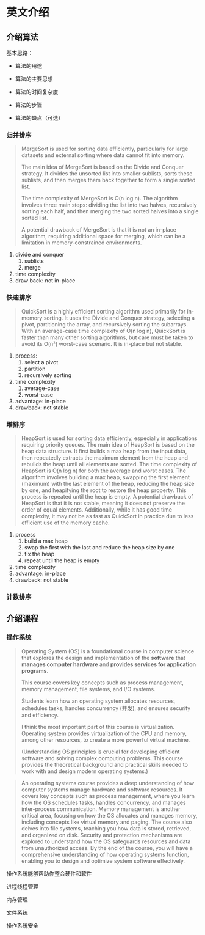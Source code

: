 # 英文介绍

## 介绍算法

基本思路：

+ 算法的用途

+ 算法的主要思想

+ 算法的时间复杂度
+ 算法的步骤
+ 算法的缺点（可选）



### 归并排序

> MergeSort is used for sorting data efficiently, particularly for large datasets and external sorting where data cannot fit into memory. 
>
> The main idea of MergeSort is based on the Divide and Conquer strategy. It divides the unsorted list into smaller sublists, sorts these sublists, and then merges them back together to form a single sorted list. 
>
> The time complexity of MergeSort is O(n log n). The algorithm involves three main steps: dividing the list into two halves, recursively sorting each half, and then merging the two sorted halves into a single sorted list. 
>
> A potential drawback of MergeSort is that it is not an in-place algorithm, requiring additional space for merging, which can be a limitation in memory-constrained environments.

1. divide and conquer
   1. sublists
   2. merge
2. time complexity
3. draw back: not in-place



### 快速排序

> QuickSort is a highly efficient sorting algorithm used primarily for in-memory sorting. It uses the Divide and Conquer strategy, selecting a pivot, partitioning the array, and recursively sorting the subarrays. With an average-case time complexity of O(n log n), QuickSort is faster than many other sorting algorithms, but care must be taken to avoid its O(n²) worst-case scenario. It is in-place but not stable.

1. process:
   1. select a pivot
   2. partition
   3. recursively sorting
2. time complexity
   1. average-case 
   2. worst-case
3. advantage: in-place
4. drawback: not stable

### 堆排序

> HeapSort is used for sorting data efficiently, especially in applications requiring priority queues. The main idea of HeapSort is based on the heap data structure. It first builds a max heap from the input data, then repeatedly extracts the maximum element from the heap and rebuilds the heap until all elements are sorted. The time complexity of HeapSort is O(n log n) for both the average and worst cases. The algorithm involves building a max heap, swapping the first element (maximum) with the last element of the heap, reducing the heap size by one, and heapifying the root to restore the heap property. This process is repeated until the heap is empty. A potential drawback of HeapSort is that it is not stable, meaning it does not preserve the order of equal elements. Additionally, while it has good time complexity, it may not be as fast as QuickSort in practice due to less efficient use of the memory cache.

1. process
   1. build a max heap
   2. swap  the first with the last and reduce the heap size by one
   3. fix the heap
   4. repeat until the heap is empty
2. time complexity
3. advantage: in-place
4. drawback: not stable

### 计数排序

> 





## 介绍课程

### 操作系统

> Operating System (OS) is a foundational course in computer science that explores the design and implementation of the **software** that **manages computer hardware** and **provides services for application programs**. 
>
> This course covers key concepts such as process management, memory management, file systems, and I/O systems. 
>
> Students learn how an operating system allocates resources, schedules tasks, handles concurrency (并发), and ensures security and efficiency. 
>
> I think the most important part of this course is virtualization. Operating system provides virtualization of the CPU and memory, among other resources, to create a more powerful virtual machine. 
>
> (Understanding OS principles is crucial for developing efficient software and solving complex computing problems. This course provides the theoretical background and practical skills needed to work with and design modern operating systems.)

> An operating systems course provides a deep understanding of how computer systems manage hardware and software resources. It covers key concepts such as process management, where you learn how the OS schedules tasks, handles concurrency, and manages inter-process communication. Memory management is another critical area, focusing on how the OS allocates and manages memory, including concepts like virtual memory and paging. The course also delves into file systems, teaching you how data is stored, retrieved, and organized on disk. Security and protection mechanisms are explored to understand how the OS safeguards resources and data from unauthorized access. By the end of the course, you will have a comprehensive understanding of how operating systems function, enabling you to design and optimize system software effectively.

操作系统能够帮助你整合硬件和软件

进程线程管理



内存管理



文件系统



操作系统安全



